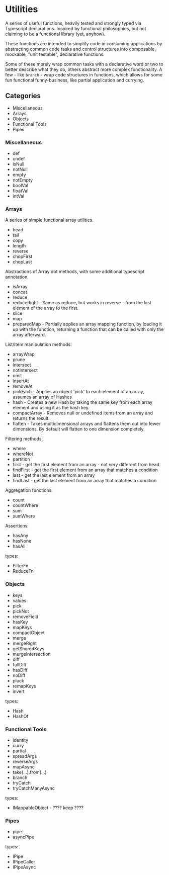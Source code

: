 # Utilities
A series of useful functions, heavily tested and strongly typed via Typescript declarations. Inspired by functional philosophies, but not claiming to be a functional library (yet, anyhow).

These functions are intended to simplify code in consuming applications by abstracting common code tasks and control structures into composable, mockable, "unit testable", declarative functions.

Some of these merely wrap common tasks with a declarative word or two to better describe what they do, others abstract more complex functionality. A few - like `branch` - wrap code structures in functions, which allows for some fun functional funny-business, like partial application and currying.

## Categories
  - Miscellaneous
  - Arrays
  - Objects
  - Functional Tools
  - Pipes

### Miscellaneous
  - def
  - undef
  - isNull
  - notNull
  - empty
  - notEmpty
  - boolVal
  - floatVal
  - intVal

### Arrays

A series of simple functional array utilities.
  - head
  - tail
  - copy
  - length
  - reverse
  - chopFirst
  - chopLast

Abstractions of Array dot methods, with some additional typescript annotation.
  - isArray
  - concat
  - reduce
  - reduceRight - Same as reduce, but works in reverse - from the last element of the array to the first.
  - slice
  - map
  - preparedMap - Partially applies an array mapping function, by loading it up with the function, returning a function that can be called with only the array afterward.

List/Item manipulation methods:
  - arrayWrap
  - prune
  - intersect
  - notIntersect
  - omit
  - insertAt
  - removeAt
  - pickEach - Applies an object 'pick' to each element of an array, assumes an array of Hashes
  - hash - Creates a new Hash by taking the same key from each array element and using it as the hash key.
  - compactArray - Removes null or undefined items from an array and returns the result.
  - flatten - Takes multidimensional arrays and flattens them out into fewer dimensions. By default will flatten to one dimension completely.

Filtering methods:
  - where
  - whereNot
  - partition
  - first - get the first element from an array - not very different from head.
  - findFirst - get the first element from an array that matches a condition
  - last - get the last element from an array
  - findLast - get the last element from an array that matches a condition

Aggregation functions:
  - count
  - countWhere
  - sum
  - sumWhere

Assertions:
  - hasAny
  - hasNone
  - hasAll

types:
  - FilterFn<T>
  - ReduceFn<T>

### Objects
  - keys
  - values
  - pick
  - pickNot
  - removeField
  - hasKey
  - mapKeys
  - compactObject
  - merge
  - mergeRight
  - getSharedKeys
  - mergeIntersection
  - diff
  - fullDiff
  - hasDiff
  - noDiff
  - pluck
  - remapKeys
  - invert

types:
  - Hash
  - HashOf<T>

### Functional Tools
  - identity
  - curry
  - partial
  - spreadArgs
  - reverseArgs
  - mapAsync
  - take(...).from(...)
  - branch
  - tryCatch
  - tryCatchManyAsync

types:
  - IMappableObject - ???? keep ????

### Pipes
  - pipe
  - asyncPipe

types:
  - IPipe
  - IPipeCaller<T>
  - IPipeAsync<T>